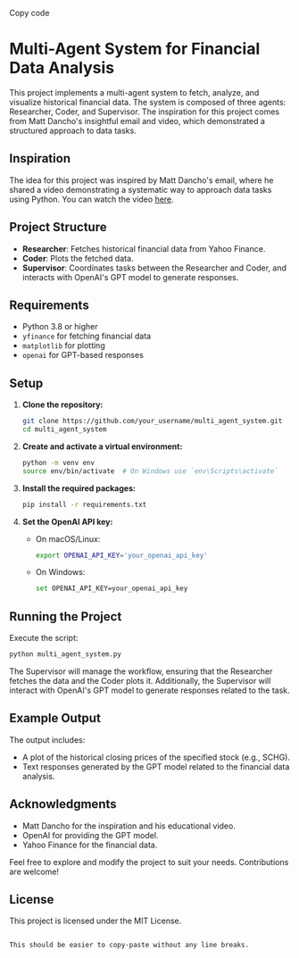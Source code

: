 
Copy code
# Multi-Agent System for Financial Data Analysis

This project implements a multi-agent system to fetch, analyze, and visualize historical financial data. The system is composed of three agents: Researcher, Coder, and Supervisor. The inspiration for this project comes from Matt Dancho's insightful email and video, which demonstrated a structured approach to data tasks.

## Inspiration

The idea for this project was inspired by Matt Dancho's email, where he shared a video demonstrating a systematic way to approach data tasks using Python. You can watch the video [here](https://www.loom.com/share/8a9efd98e84647bcb9a493a9742c6ba9?sid=4ad65937-58fd-4c56-99e0-f20410465438).

## Project Structure

- **Researcher**: Fetches historical financial data from Yahoo Finance.
- **Coder**: Plots the fetched data.
- **Supervisor**: Coordinates tasks between the Researcher and Coder, and interacts with OpenAI's GPT model to generate responses.

## Requirements

- Python 3.8 or higher
- `yfinance` for fetching financial data
- `matplotlib` for plotting
- `openai` for GPT-based responses

## Setup

1. **Clone the repository:**
   ```bash
   git clone https://github.com/your_username/multi_agent_system.git
   cd multi_agent_system

2. **Create and activate a virtual environment:**
   ```bash
   python -m venv env
   source env/bin/activate  # On Windows use `env\Scripts\activate`
   ```

3. **Install the required packages:**
   ```bash
   pip install -r requirements.txt
   ```

4. **Set the OpenAI API key:**
   - On macOS/Linux:
     ```bash
     export OPENAI_API_KEY='your_openai_api_key'
     ```
   - On Windows:
     ```bash
     set OPENAI_API_KEY=your_openai_api_key
     ```

## Running the Project

Execute the script:
```bash
python multi_agent_system.py
```

The Supervisor will manage the workflow, ensuring that the Researcher fetches the data and the Coder plots it. Additionally, the Supervisor will interact with OpenAI's GPT model to generate responses related to the task.

## Example Output

The output includes:

- A plot of the historical closing prices of the specified stock (e.g., SCHG).
- Text responses generated by the GPT model related to the financial data analysis.

## Acknowledgments

- Matt Dancho for the inspiration and his educational video.
- OpenAI for providing the GPT model.
- Yahoo Finance for the financial data.

Feel free to explore and modify the project to suit your needs. Contributions are welcome!

## License

This project is licensed under the MIT License.
``` 

This should be easier to copy-paste without any line breaks.